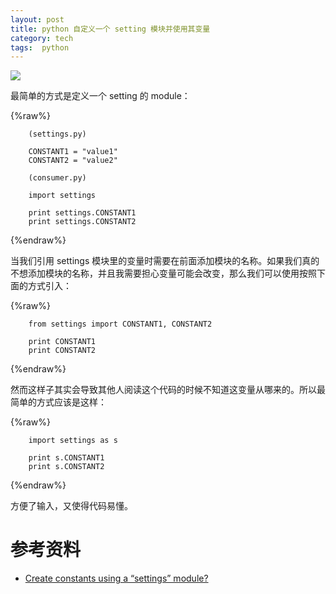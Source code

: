 ```yaml
---
layout: post
title: python 自定义一个 setting 模块并使用其变量
category: tech
tags:  python
---
```

![](/assets/img/python.jpg)

最简单的方式是定义一个 setting 的 module：

{%raw%}

		(settings.py)
		
		CONSTANT1 = "value1"
		CONSTANT2 = "value2"
		
		(consumer.py)
		
		import settings
		
		print settings.CONSTANT1
		print settings.CONSTANT2

{%endraw%}

当我们引用 settings 模块里的变量时需要在前面添加模块的名称。如果我们真的不想添加模块的名称，并且我需要担心变量可能会改变，那么我们可以使用按照下面的方式引入：

{%raw%}

		from settings import CONSTANT1, CONSTANT2
		
		print CONSTANT1
		print CONSTANT2

{%endraw%}

然而这样子其实会导致其他人阅读这个代码的时候不知道这变量从哪来的。所以最简单的方式应该是这样：
	
{%raw%}

		import settings as s
		
		print s.CONSTANT1
		print s.CONSTANT2

{%endraw%}

方便了输入，又使得代码易懂。

# 参考资料

* [Create constants using a “settings” module?](https://stackoverflow.com/questions/3824455/create-constants-using-a-settings-module)
